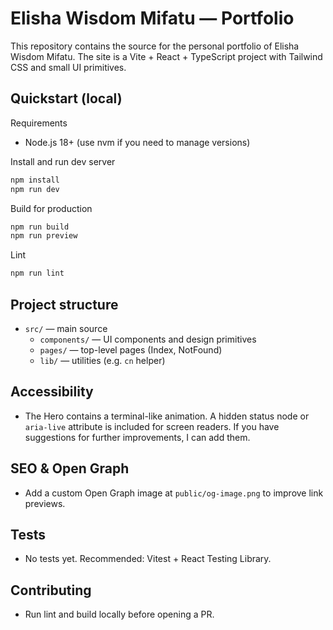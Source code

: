 # Elisha Wisdom Mifatu — Portfolio

This repository contains the source for the personal portfolio of Elisha Wisdom Mifatu.
The site is a Vite + React + TypeScript project with Tailwind CSS and small UI primitives.

## Quickstart (local)

Requirements

- Node.js 18+ (use nvm if you need to manage versions)

Install and run dev server

```powershell
npm install
npm run dev
```

Build for production

```powershell
npm run build
npm run preview
```

Lint

```powershell
npm run lint
```

## Project structure

- `src/` — main source
  - `components/` — UI components and design primitives
  - `pages/` — top-level pages (Index, NotFound)
  - `lib/` — utilities (e.g. `cn` helper)

## Accessibility

- The Hero contains a terminal-like animation. A hidden status node or `aria-live` attribute is included for screen readers. If you have suggestions for further improvements, I can add them.

## SEO & Open Graph

- Add a custom Open Graph image at `public/og-image.png` to improve link previews.

## Tests

- No tests yet. Recommended: Vitest + React Testing Library.

## Contributing

- Run lint and build locally before opening a PR.
